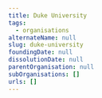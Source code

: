 ```yaml
---
title: Duke University
tags:
  - organisations
alternateName: null
slug: duke-university
foundingDate: null
dissolutionDate: null
parentOrganisation: null
subOrganisations: []
urls: []
---
```

